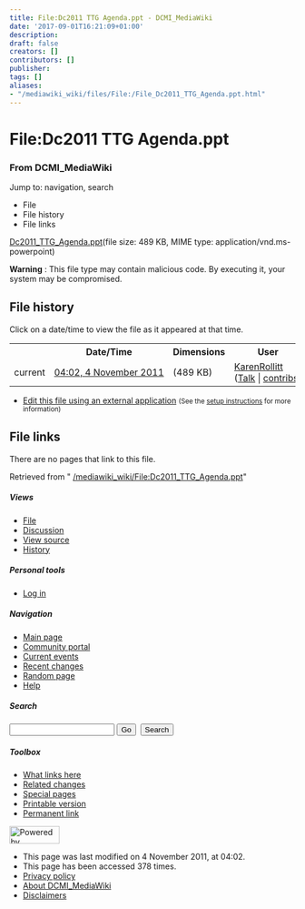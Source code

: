 ```yaml
---
title: File:Dc2011 TTG Agenda.ppt - DCMI_MediaWiki
date: '2017-09-01T16:21:09+01:00'
description: 
draft: false
creators: []
contributors: []
publisher: 
tags: []
aliases:
- "/mediawiki_wiki/files/File:/File_Dc2011_TTG_Agenda.ppt.html"
---
```


<a id="top"></a>
# File:Dc2011 TTG Agenda.ppt

### From DCMI\_MediaWiki

Jump to: navigation, search
<!-- start content -->
- File
- File history
- File links

[Dc2011\_TTG\_Agenda.ppt](/mediawiki_wiki/files/Dc2011_TTG_Agenda.ppt)‎(file size: 489 KB, MIME type: application/vnd.ms-powerpoint)

**Warning** : This file type may contain malicious code. By executing it, your system may be compromised.
<!-- 
NewPP limit report
Preprocessor node count: 0/1000000
Post-expand include size: 0/2097152 bytes
Template argument size: 0/2097152 bytes
Expensive parser function count: 0/100
-->
## File history

Click on a date/time to view the file as it appeared at that time.

<table class="wikitable filehistory">
  <tr>
    <td></td>
    <th>Date/Time</th>
    <th>Dimensions</th>
    <th>User</th>
    <th>Comment</th>
  </tr>
  <tr>
    <td>current</td>
    <td class="filehistory-selected" style="white-space: nowrap;"><a href="/mediawiki_wiki/files/Dc2011_TTG_Agenda.ppt">04:02, 4 November 2011</a></td>
    <td> <span style="white-space: nowrap;">(489 KB)</span>
    </td>
    <td>
      <a href="/index.php?title=User:KarenRollitt&amp;action=edit&amp;redlink=1" class="new mw-userlink" title="User:KarenRollitt (page does not exist)">KarenRollitt</a> <span style="white-space: nowrap;"> <span class="mw-usertoollinks">(<a href="/index.php?title=User_talk:KarenRollitt&amp;action=edit&amp;redlink=1" class="new" title="User talk:KarenRollitt (page does not exist)">Talk</a> | <a href="/index.php/Special:Contributions/KarenRollitt" title="Special:Contributions/KarenRollitt">contribs</a>)</span></span>
    </td>
    <td></td>
  </tr>
</table>

  

- [Edit this file using an external application](/index.php?title=File:Dc2011_TTG_Agenda.ppt&action=edit&externaledit=true&mode=file "File:Dc2011 TTG Agenda.ppt") <small>(See the <a href="http://www.mediawiki.org/wiki/Manual:External_editors" class="external text" rel="nofollow">setup instructions</a> for more information)</small>

## File links

There are no pages that link to this file.

Retrieved from " [/mediawiki_wiki/File:Dc2011\_TTG\_Agenda.ppt](/mediawiki_wiki/files/File:/File:Dc2011_TTG_Agenda.ppt.html)"

<!-- end content -->

##### Views

- [File](/mediawiki_wiki/files/File:/File:Dc2011_TTG_Agenda.ppt.html)
- [Discussion](/index.php?title=File_talk:Dc2011_TTG_Agenda.ppt&action=edit&redlink=1 "Discussion about the content page [t]")
- [View source](/index.php?title=File:Dc2011_TTG_Agenda.ppt&action=edit "This page is protected.
You can view its source [e]")
- [History](/index.php?title=File:Dc2011_TTG_Agenda.ppt&action=history "Past revisions of this page [h]")

##### Personal tools

- [Log in](/index.php?title=Special:UserLogin&returnto=File:Dc2011_TTG_Agenda.ppt "You are encouraged to log in; however, it is not mandatory [o]")

<script type="text/javascript"> if (window.isMSIE55) fixalpha(); </script>

##### Navigation

- [Main page](/index.php/Main_Page "Visit the main page [z]")
- [Community portal](/index.php/DCMI_MediaWiki:Community_portal "About the project, what you can do, where to find things")
- [Current events](/index.php/DCMI_MediaWiki:Current_events "Find background information on current events")
- [Recent changes](/index.php/Special:RecentChanges "The list of recent changes in the wiki [r]")
- [Random page](/index.php/Special:Random "Load a random page [x]")
- [Help](/index.php/Help:Contents "The place to find out")

##### <label for="searchInput">Search</label>

<form action="/index.php" id="searchform">
				<input type="hidden" name="title" value="Special:Search">
				<input id="searchInput" title="Search DCMI_MediaWiki" accesskey="f" type="search" name="search">
				<input type="submit" name="go" class="searchButton" id="searchGoButton" value="Go" title="Go to a page with this exact name if exists"> 
				<input type="submit" name="fulltext" class="searchButton" id="mw-searchButton" value="Search" title="Search the pages for this text">
			</form>

##### Toolbox

- [What links here](/index.php/Special:WhatLinksHere/File:Dc2011_TTG_Agenda.ppt "List of all wiki pages that link here [j]")
- [Related changes](/index.php/Special:RecentChangesLinked/File:Dc2011_TTG_Agenda.ppt "Recent changes in pages linked from this page [k]")
- [Special pages](/index.php/Special:SpecialPages "List of all special pages [q]")
- [Printable version](/index.php?title=File:Dc2011_TTG_Agenda.ppt&printable=yes "Printable version of this page [p]")
- [Permanent link](/index.php?title=File:Dc2011_TTG_Agenda.ppt&oldid=1607 "Permanent link to this revision of the page")

<!-- end of the left (by default at least) column -->

 [<img src="/skins/common/images/poweredby_mediawiki_88x31.png" height="31" width="88" alt="Powered by MediaWiki">](http://www.mediawiki.org/)

- This page was last modified on 4 November 2011, at 04:02.
- This page has been accessed 378 times.
- [Privacy policy](/index.php/DCMI_MediaWiki:Privacy_policy "DCMI MediaWiki:Privacy policy")
- [About DCMI\_MediaWiki](/index.php/DCMI_MediaWiki:About "DCMI MediaWiki:About")
- [Disclaimers](/index.php/DCMI_MediaWiki:General_disclaimer "DCMI MediaWiki:General disclaimer")

<script>if (window.runOnloadHook) runOnloadHook();</script><!-- Served in 0.450 secs. -->
